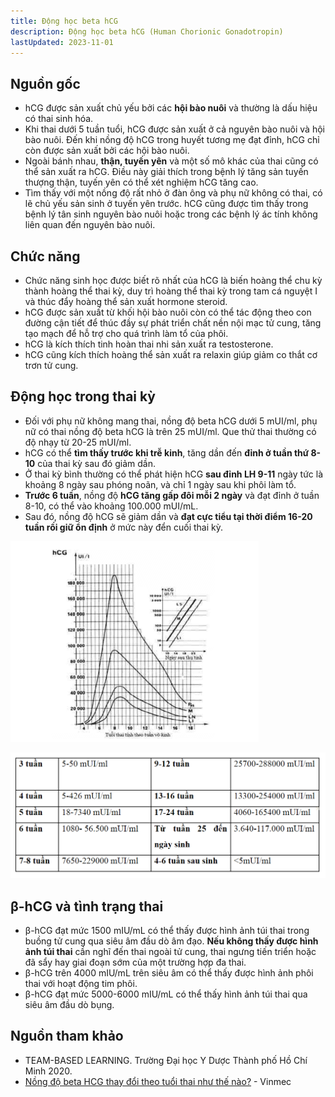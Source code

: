 ```yaml
---
title: Động học beta hCG
description: Động học beta hCG (Human Chorionic Gonadotropin)
lastUpdated: 2023-11-01
---
```


## Nguồn gốc

- hCG được sản xuất chủ yếu bởi các **hội bào nuôi** và thường là dấu hiệu có thai sinh hóa.
- Khi thai dưới 5 tuần tuổi, hCG được sản xuất ở cả nguyên bào nuôi và hội bào nuôi. Đến khi nồng độ hCG trong huyết tương mẹ đạt đỉnh, hCG chỉ còn được sản xuất bởi các hội bào nuôi.
- Ngoài bánh nhau, **thận, tuyến yên** và một số mô khác của thai cũng có thể sản xuất ra hCG. Điều này giải thích trong bệnh lý tăng sản tuyến thượng thận, tuyến yên có thể xét nghiệm hCG tăng cao.
- Tìm thấy với một nồng độ rất nhỏ ở đàn ông và phụ nữ không có thai, có lẽ chủ yếu sản sinh ở tuyến yên trước. hCG cũng được tìm thấy trong bệnh lý tân sinh nguyên bào nuôi hoặc trong các bệnh lý ác tính không liên quan đến nguyên bào nuôi.

## Chức năng

- Chức năng sinh học được biết rõ nhất của hCG là biến hoàng thể chu kỳ thành hoàng thể thai kỳ, duy trì hoàng thể thai kỳ trong tam cá nguyệt I và thúc đẩy hoàng thể sản xuất hormone steroid.
- hCG được sản xuất từ khối hội bào nuôi còn có thể tác động theo con đường cận tiết để thúc đầy sự phát triển chất nền nội mạc tử cung, tăng tạo mạch để hỗ trợ cho quá trình làm tổ của phôi.
- hCG là kích thích tinh hoàn thai nhi sản xuất ra testosterone.
- hCG cũng kích thích hoàng thể sản xuất ra relaxin giúp giảm co thắt cơ trơn tử cung.

## Động học trong thai kỳ

- Đối với phụ nữ không mang thai, nồng độ beta hCG dưới 5 mUI/ml, phụ nữ có thai nồng độ beta hCG là trên 25 mUI/ml. Que thử thai thường có độ nhạy từ 20-25 mUI/ml.
- hCG có thể **tìm thấy trước khi trễ kinh**, tăng dần đến **đỉnh ở tuần thứ 8-10** của thai kỳ sau đó giảm dần.
- Ở thai kỳ bình thường có thể phát hiện hCG **sau đỉnh LH 9-11** ngày tức là khoảng 8 ngày sau phóng noãn, và chỉ 1 ngày sau khi phôi làm tổ.
- **Trước 6 tuần**, nồng độ **hCG tăng gấp đôi mỗi 2 ngày** và đạt đỉnh ở tuần 8-10, có thể vào khoảng 100.000 mUI/mL.
- Sau đó, nồng độ hCG sẽ giảm dần và **đạt cực tiểu tại thời điểm 16-20 tuần rồi giữ ổn định** ở mức này đển cuối thai kỳ.

![Động học beta hCG](../../../assets/benh-hoc/dong-hoc-beta-hcg/dong-hoc-beta-hcg.png)

![Bảng nồng độ beta hCG](../../../assets/benh-hoc/dong-hoc-beta-hcg/bang-nong-do-beta-hcg.png)

## β-hCG và tình trạng thai

- β-hCG đạt mức 1500 mIU/mL có thể thấy được hình ảnh túi thai trong buồng tử cung qua siêu âm đầu dò âm đạo. **Nếu không thấy được hình ảnh túi thai** cần nghĩ đến thai ngoài tử cung, thai ngưng tiến triển hoặc đã sẩy hay giai đoạn sớm của một trường hợp đa thai.
- β-hCG trên 4000 mIU/mL trên siêu âm có thể thấy được hình ảnh phôi thai với hoạt động tim phôi.
- β-hCG đạt mức 5000-6000 mIU/mL có thể thấy hình ảnh túi thai qua siêu âm đầu dò bụng.

## Nguồn tham khảo

- TEAM-BASED LEARNING. Trường Đại học Y Dược Thành phố Hồ Chí Minh 2020.
- [Nồng độ beta HCG thay đổi theo tuổi thai như thế nào?](https://www.vinmec.com/vi/tin-tuc/thong-tin-suc-khoe/san-phu-khoa-va-ho-tro-sinh-san/nong-do-beta-hcg-thay-doi-theo-tuoi-thai-nhu-nao/) - Vinmec
